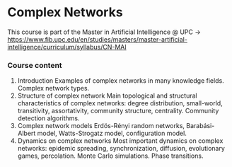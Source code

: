 # Complex Networks
This course is part of the Master in Artificial Intelligence @ UPC -> https://www.fib.upc.edu/en/studies/masters/master-artificial-intelligence/curriculum/syllabus/CN-MAI

### Course content
1. Introduction
Examples of complex networks in many knowledge fields. Complex network types.
2. Structure of complex network
Main topological and structural characteristics of complex networks: degree distribution, small-world, transitivity, assortativity, community structure, centrality. Community detection algorithms.
3. Complex network models
Erdös-Rényi random networks, Barabási-Albert model, Watts-Strogatz model, configuration model.
4. Dynamics on complex networks
Most important dynamics on complex networks: epidemic spreading, synchronization, diffusion, evolutionary games, percolation. Monte Carlo simulations. Phase transitions.
